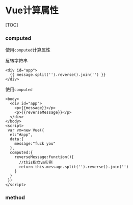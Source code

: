 # Vue计算属性



[TOC]

### computed

使用`computed`计算属性

反转字符串

```
<div id="app">
  {{ message.split('').reverse().join('') }}
</div>
```

使用`computed`

```
<body>
  <div id="app">
    <p>{{message}}</p>
    <p>{{reverseMessage}}</p>
  </div>
</body>
<script>
 var vm=new Vue({
  el:"#app",
  data:{
    message:"fuck you"
  },
  computed:{
    reverseMessage:function(){
      //this指向vm实例
      return this.message.split('').reverse().join('')
    }
  }
 })
</script>
```

### method